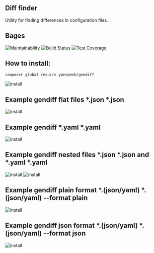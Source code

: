 ## Diff finder
Utility for finding differences in configuration files.

## **Bages**
[![Maintainability](https://api.codeclimate.com/v1/badges/55e41680ae1c09d839e4/maintainability)](https://codeclimate.com/github/yanepenb/Diff-finder/maintainability)
[![Build Status](https://travis-ci.com/yanepenb/Diff-finder.svg?branch=master)](https://travis-ci.com/yanepenb/Diff-finder)
[![Test Coverage](https://api.codeclimate.com/v1/badges/55e41680ae1c09d839e4/test_coverage)](https://codeclimate.com/github/yanepenb/Diff-finder/test_coverage)

## **How to install:**
```
composer global require yanepenb/gendiff
```
![install](https://i.imgur.com/SSWJqvL.gif)

## Example gendiff flat files *.json *.json
![install](https://i.imgur.com/iUHfey4.gif)

## Example gendiff *.yaml *.yaml
![install](https://i.imgur.com/QcHD0qP.gif)

## Example gendiff nested files *.json *.json and *.yaml *.yaml
![install](https://i.imgur.com/7ZM73ea.gif)
![install](https://i.imgur.com/K2ZT0qI.gif)

## Example gendiff plain format *.(json/yaml) *.(json/yaml) --format plain
![install](https://i.imgur.com/hGOumv1.gif)

## Example gendiff json format *.(json/yaml) *.(json/yaml) --format json
![install](https://i.imgur.com/1XE2Zqu.gif)
